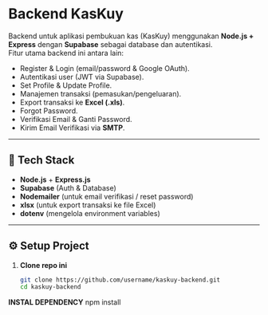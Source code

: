 # Backend KasKuy

Backend untuk aplikasi pembukuan kas (KasKuy) menggunakan **Node.js + Express** dengan **Supabase** sebagai database dan autentikasi.  
Fitur utama backend ini antara lain:  
- Register & Login (email/password & Google OAuth).  
- Autentikasi user (JWT via Supabase).  
- Set Profile & Update Profile.  
- Manajemen transaksi (pemasukan/pengeluaran).  
- Export transaksi ke **Excel (.xls)**.  
- Forgot Password.  
- Verifikasi Email & Ganti Password.  
- Kirim Email Verifikasi via **SMTP**.  

---

## 🚀 Tech Stack
- **Node.js** + **Express.js**
- **Supabase** (Auth & Database)
- **Nodemailer** (untuk email verifikasi / reset password)
- **xlsx** (untuk export transaksi ke file Excel)
- **dotenv** (mengelola environment variables)

---

## ⚙️ Setup Project

1. **Clone repo ini**
   ```bash
   git clone https://github.com/username/kaskuy-backend.git
   cd kaskuy-backend

**INSTAL DEPENDENCY**
npm install
